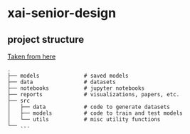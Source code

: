 # xai-senior-design

## project structure
[Taken from here](https://medium.com/@rrfd/cookiecutter-data-science-organize-your-projects-atom-and-jupyter-2be7862f487e)

```
.
├── models              # saved models
├── data                # datasets
├── notebooks           # jupyter notebooks 
├── reports             # visualizations, papers, etc.
├── src
│   ├── data            # code to generate datasets
│   ├── models          # code to train and test models
│   └── utils           # misc utility functions
└── ...
```
